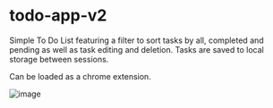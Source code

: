 ﻿# todo-app-v2

Simple To Do List featuring a filter to sort tasks by all, completed and pending as well as task editing and deletion.
Tasks are saved to local storage between sessions.

Can be loaded as a chrome extension.

![image](https://github.com/hendomag1/todo-app-v2/assets/108046982/d997550a-cac9-4e37-8dc9-bbf81337f7e6)
